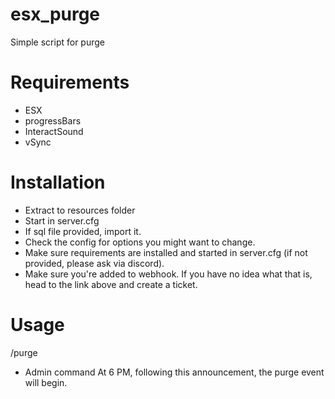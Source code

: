# esx_purge
Simple script for purge

# Requirements
- ESX
- progressBars
- InteractSound
- vSync

# Installation
- Extract to resources folder
- Start in server.cfg
- If sql file provided, import it.
- Check the config for options you might want to change.
- Make sure requirements are installed and started in server.cfg (if not provided, please ask via discord).
- Make sure you're added to webhook. If you have no idea what that is, head to the link above and create a ticket.

# Usage

/purge
- Admin command
At 6 PM, following this announcement, the purge event will begin.
